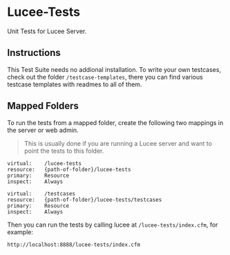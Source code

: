 Lucee-Tests
===========

Unit Tests for Lucee Server.

## Instructions
This Test Suite needs no addional installation.  To write your own testcases, check out the folder `/testcase-templates`, there you can find various testcase templates with readmes to all of them.


## Mapped Folders

To run the tests from a mapped folder, create the following two mappings in the server or web admin.

> This is usually done if you are running a Lucee server and want to point the tests to this folder.

    virtual:    /lucee-tests
    resource:   {path-of-folder}/lucee-tests
    primary:    Resource
    inspect:    Always
    
    virtual:    /testcases
    resource:   {path-of-folder}/lucee-tests/testcases
    primary:    Resource
    inspect:    Always
    
Then you can run the tests by calling lucee at `/lucee-tests/index.cfm`, for example:

    http://localhost:8888/lucee-tests/index.cfm
    
    

